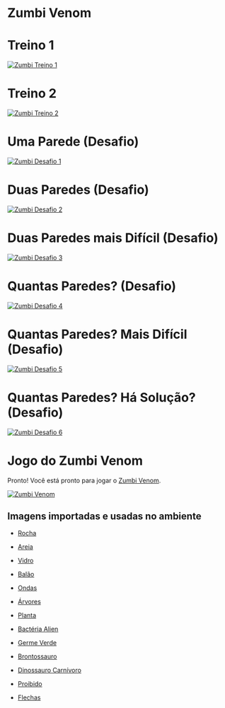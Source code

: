 # Zumbi Venom

# Treino 1

[![Zumbi Treino 1](images/zombie-wall.png)](harena/scripts/playground/editor.html?source=cell/zombie-wall-train1&mode=no-script)

# Treino 2

[![Zumbi Treino 2](images/zombie-wall.png)](harena/scripts/playground/editor.html?source=cell/zombie-wall-train2&mode=no-script)

# Uma Parede (Desafio)

[![Zumbi Desafio 1](images/zombie-wall-challenge1.png)](harena/scripts/playground/editor.html?source=cell/zombie-wall-challenge1&mode=no-script)

# Duas Paredes (Desafio)

[![Zumbi Desafio 2](images/zombie-wall-challenge2.png)](harena/scripts/playground/editor.html?source=cell/zombie-wall-challenge2&mode=no-script)

# Duas Paredes mais Difícil (Desafio)

[![Zumbi Desafio 3](images/zombie-wall-challenge3.png)](harena/scripts/playground/editor.html?source=cell/zombie-wall-challenge3&mode=no-script)

# Quantas Paredes? (Desafio)

[![Zumbi Desafio 4](images/zombie-wall-challenge4.png)](harena/scripts/playground/editor.html?source=cell/zombie-wall-challenge4&mode=no-script)

# Quantas Paredes? Mais Difícil (Desafio)

[![Zumbi Desafio 5](images/zombie-wall-challenge5.png)](harena/scripts/playground/editor.html?source=cell/zombie-wall-challenge5&mode=no-script)

# Quantas Paredes? Há Solução? (Desafio)

[![Zumbi Desafio 6](images/zombie-wall-challenge6.png)](harena/scripts/playground/editor.html?source=cell/zombie-wall-challenge6&mode=no-script)

# Jogo do Zumbi Venom

Pronto! Você está pronto para jogar o <a href="http://bit.ly/zombie-venom">Zumbi Venom</a>.

[![Zumbi Venom](images/zumbi-venom.png)](http://bit.ly/zombie-venom)

## Imagens importadas e usadas no ambiente

* [Rocha](https://pixabay.com/vectors/rocks-stones-mining-soil-pebbles-155635/)
* [Areia](https://pixabay.com/vectors/template-pattern-seamless-blue-1099298/)
* [Vidro](https://pixabay.com/vectors/ball-balls-glass-glow-glowing-1293319/)
* [Balão](https://pixabay.com/vectors/balloon-blue-shiny-helium-happy-25734/)

* [Ondas](https://pixabay.com/vectors/blue-water-pattern-sea-tide-waves-309761/)

* [Árvores](https://pixabay.com/vectors/tree-environment-ecology-nature-146748/)
* [Planta](https://pixabay.com/vectors/sapling-plant-growing-seedling-154734/)

* [Bactéria Alien](https://pixabay.com/vectors/virus-alien-health-bug-medical-312665/)
* [Germe Verde](https://pixabay.com/vectors/germ-virus-bacteria-infection-308922/)

* [Brontossauro](https://pixabay.com/vectors/brontosaurus-dinosaurs-extinct-37797/)
* [Dinossauro Carnívoro](https://pixabay.com/vectors/cartoon-comic-dino-dinosaur-green-1299393/)

* [Proibido](https://pixabay.com/vectors/no-symbol-prohibition-sign-39767/)
* [Flechas](https://pixabay.com/vectors/arrow-direction-turn-set-left-36877/)